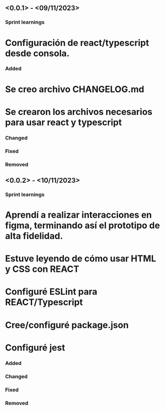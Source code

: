 ## <0.0.1> - <09/11/2023>

### Sprint learnings

# Configuración de react/typescript desde consola.

### Added

# Se creo archivo CHANGELOG.md
# Se crearon los archivos necesarios para usar react y typescript

### Changed

### Fixed

### Removed

## <0.0.2> - <10/11/2023>

### Sprint learnings

# Aprendí a realizar interacciones en figma, terminando así el prototipo de alta fidelidad.
# Estuve leyendo de cómo usar HTML y CSS con REACT
# Configuré ESLint para REACT/Typescript
# Cree/configuré package.json
# Configuré jest

### Added

### Changed

### Fixed

### Removed

